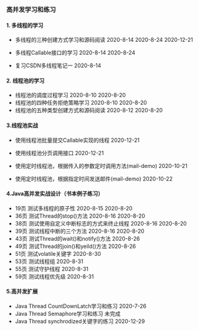 ### 高并发学习和练习


#### 1. 多线程的学习

* 多线程的三种创建方式学习和源码阅读 2020-8-14 2020-8-24 2020-12-21

* 多线程Callable接口的学习 2020-8-14 2020-8-24
* 复习CSDN多线程笔记一 2020-8-14


#### 2. 线程池的学习

* 线程池的调度过程学习 2020-8-10 2020-8-20
* 线程池的四种任务拒绝策略学习 2020-8-10 2020-8-20
* 线程池的五种类型创建方式和源码阅读 2020-8-12 2020-8-20


#### 3.线程池实战

* 使用线程池批量提交Callable实现的线程 2020-12-21
* 使用线程池分页调用接口 2020-12-21

* 使用定时线程池，根据传入的参数定时调用方法(mail-demo) 2020-10-21
* 使用定时线程池，根据指定时间发送邮件(mail-demo)  2020-10-22


#### 4.Java高并发实战设计（书本例子练习）

* 19页 测试多线程的原子性 2020-8-15 2020-8-20
* 36页 测试Thread的stop()方法 2020-8-16 2020-8-20
* 38页 测试使用自定义中断标志的方式来终止线程 2020-8-16 2020-8-20
* 39页 测试线程中断的三个方法 2020-8-16 2020-8-20
* 43页 测试Thread的wait()和notify()方法 2020-8-26
* 49页 测试Thread的join()和yeild()方法 2020-8-26
* 51页 测试volatile关键字 2020-8-30
* 53页 测试线程组 2020-8-31
* 55页 测试守护线程 2020-8-31
* 59页 测试线程优先级 2020-8-31


#### 5.高并发扩展

* Java Thread CountDownLatch学习和练习 2020-7-26
* Java Thread Semaphore学习和练习 未完成
* Java Thread synchrodized关键字的练习 2020-12-29



